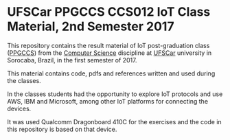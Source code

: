 # UFSCar PPGCCS CCS012 IoT Class Material, 2nd Semester 2017  

This repository contains the result material of IoT post-graduation class ([PPGCCS](http://www.ppgccs.net)) from the
[Computer Science](http://www.ppgccs.net) discipline at [UFSCar](http://www.ufscar.br) university in Sorocaba, Brazil, in the first semester of 2017.

This material contains code, pdfs and references written and used during the classes.

In the classes students had the opportunity to explore IoT protocols and use
AWS, IBM and Microsoft, among other IoT platforms for connecting the devices.

It was used Qualcomm Dragonboard 410C for the exercises and the code in this repository
is based on that device.
